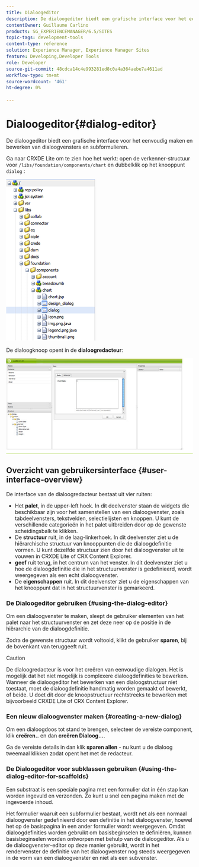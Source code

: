 ```yaml
---
title: Dialoogeditor
description: De dialoogeditor biedt een grafische interface voor het eenvoudig maken en bewerken van dialoogvensters en subformulieren.
contentOwner: Guillaume Carlino
products: SG_EXPERIENCEMANAGER/6.5/SITES
topic-tags: development-tools
content-type: reference
solution: Experience Manager, Experience Manager Sites
feature: Developing,Developer Tools
role: Developer
source-git-commit: 48cdca14c4e993281ed8c0a4a364aebe7a4611ad
workflow-type: tm+mt
source-wordcount: '461'
ht-degree: 0%

---
```


# Dialoogeditor{#dialog-editor}

De dialoogeditor biedt een grafische interface voor het eenvoudig maken en bewerken van dialoogvensters en subformulieren.

Ga naar CRXDE Lite om te zien hoe het werkt: open de verkenner-structuur voor `/libs/foundation/components/chart` en dubbelklik op het knooppunt `dialog` :

![ chlimage_1-247 ](assets/chlimage_1-247.png)

De dialoogknoop opent in de **dialoogredacteur**:

![ screen_shot_2012-02-01at25033pm ](assets/screen_shot_2012-02-01at25033pm.png)

## Overzicht van gebruikersinterface {#user-interface-overview}

De interface van de dialoogredacteur bestaat uit vier ruiten:

* Het **palet**, in de upper-left hoek. In dit deelvenster staan de widgets die beschikbaar zijn voor het samenstellen van een dialoogvenster, zoals tabdeelvensters, tekstvelden, selectielijsten en knoppen. U kunt de verschillende categorieën in het palet uitbreiden door op de gewenste scheidingsbalk te klikken.
* De **structuur** ruit, in de laag-linkerhoek. In dit deelvenster ziet u de hiërarchische structuur van knooppunten die de dialoogdefinitie vormen. U kunt dezelfde structuur zien door het dialoogvenster uit te vouwen in CRXDE Lite of CRX Content Explorer.
* **geef** ruit terug, in het centrum van het venster. In dit deelvenster ziet u hoe de dialoogdefinitie die in het structuurvenster is gedefinieerd, wordt weergegeven als een echt dialoogvenster.
* De **eigenschappen** ruit. In dit deelvenster ziet u de eigenschappen van het knooppunt dat in het structuurvenster is gemarkeerd.

### De Dialoogeditor gebruiken {#using-the-dialog-editor}

Om een dialoogvenster te maken, sleept de gebruiker elementen van het palet naar het structuurvenster en zet deze neer op de positie in de hiërarchie van de dialoogdefinitie.

Zodra de gewenste structuur wordt voltooid, klikt de gebruiker **sparen**, bij de bovenkant van teruggeeft ruit.

>[!CAUTION]
>
>De dialoogredacteur is voor het creëren van eenvoudige dialogen. Het is mogelijk dat het niet mogelijk is complexere dialoogdefinities te bewerken. Wanneer de dialoogeditor het bewerken van een dialoogstructuur niet toestaat, moet de dialoogdefinitie handmatig worden gemaakt of bewerkt, of beide. U doet dit door de knoopstructuur rechtstreeks te bewerken met bijvoorbeeld CRXDE Lite of CRX Content Explorer.

### Een nieuw dialoogvenster maken {#creating-a-new-dialog}

Om een dialoogdoos tot stand te brengen, selecteer de vereiste component, klik **creëren..** en dan **creëren Dialoog...**.

Ga de vereiste details in dan klik **sparen allen** - nu kunt u de dialoog tweemaal klikken zodat opent het met de redacteur.

### De Dialoogeditor voor subklassen gebruiken {#using-the-dialog-editor-for-scaffolds}

Een substraat is een speciale pagina met een formulier dat in één stap kan worden ingevuld en verzonden. Zo kunt u snel een pagina maken met de ingevoerde inhoud.

Het formulier waaruit een subformulier bestaat, wordt net als een normaal dialoogvenster gedefinieerd door een definitie in het dialoogvenster, hoewel het op de basispagina in een ander formulier wordt weergegeven. Omdat dialoogdefinities worden gebruikt om basisbeginselen te definiëren, kunnen basisbeginselen worden ontworpen met behulp van de dialoogeditor. Als u de dialoogvenster-editor op deze manier gebruikt, wordt in het rendervenster de definitie van het dialoogvenster nog steeds weergegeven in de vorm van een dialoogvenster en niet als een subvenster.

